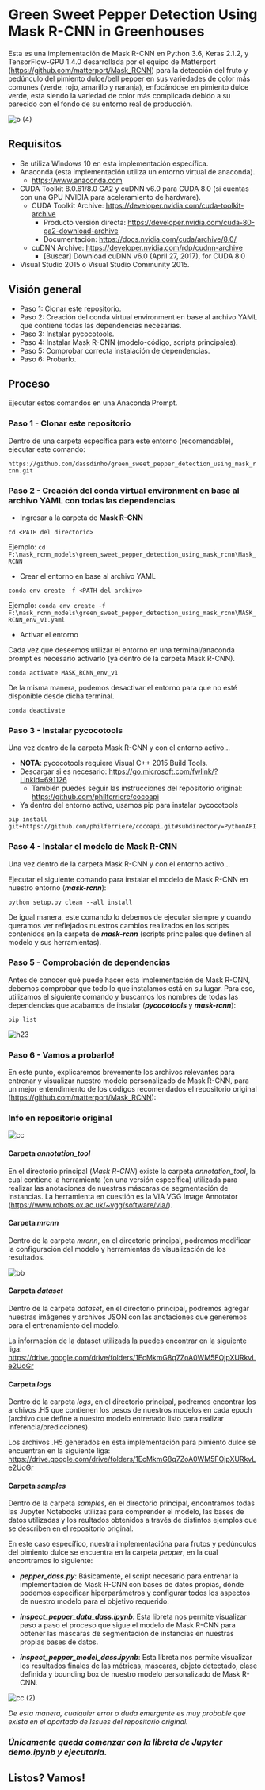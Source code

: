 # Green Sweet Pepper Detection Using Mask R-CNN in Greenhouses

Esta es una implementación de Mask R-CNN en Python 3.6, Keras 2.1.2, y TensorFlow-GPU 1.4.0 desarrollada por el equipo de Matterport (https://github.com/matterport/Mask_RCNN)
para la detección del fruto y pedúnculo del pimiento dulce/bell pepper en sus variedades de color más comunes 
(verde, rojo, amarillo y naranja), enfocándose en pimiento dulce verde, esta siendo la variedad de color más complicada
debido a su parecido con el fondo de su entorno real de producción.

![b (4)](https://user-images.githubusercontent.com/107544707/205514983-d2b25fe5-1ae3-400f-bee9-ce1a12cda57e.png)

## Requisitos

- Se utiliza Windows 10 en esta implementación específica.
- Anaconda (esta implementación utiliza un entorno virtual de anaconda).
  - https://www.anaconda.com
- CUDA Toolkit 8.0.61/8.0 GA2 y cuDNN v6.0 para CUDA 8.0 (si cuentas con una GPU NVIDIA para aceleramiento de hardware).
  - CUDA Toolkit Archive: https://developer.nvidia.com/cuda-toolkit-archive
    - Producto versión directa: https://developer.nvidia.com/cuda-80-ga2-download-archive
    - Documentación: https://docs.nvidia.com/cuda/archive/8.0/
  - cuDNN Archive: https://developer.nvidia.com/rdp/cudnn-archive
    - [Buscar] Download cuDNN v6.0 (April 27, 2017), for CUDA 8.0
- Visual Studio 2015 o Visual Studio Community 2015.

## Visión general

- Paso 1: Clonar este repositorio.
- Paso 2: Creación del conda virtual environment en base al archivo YAML que contiene todas las dependencias necesarias.
- Paso 3: Instalar pycocotools.
- Paso 4: Instalar Mask R-CNN (modelo-código, scripts principales).
- Paso 5: Comprobar correcta instalación de dependencias.
- Paso 6: Probarlo.

## Proceso

Ejecutar estos comandos en una Anaconda Prompt.

### Paso 1 - Clonar este repositorio

Dentro de una carpeta específica para este entorno (recomendable), ejecutar este comando:

`https://github.com/dassdinho/green_sweet_pepper_detection_using_mask_rcnn.git`

### Paso 2 - Creación del conda virtual environment en base al archivo YAML con todas las dependencias

- Ingresar a la carpeta de **Mask R-CNN**

`cd <PATH del directorio>`

 Ejemplo: `cd F:\mask_rcnn_models\green_sweet_pepper_detection_using_mask_rcnn\Mask_RCNN`
 
- Crear el entorno en base al archivo YAML

`conda env create -f <PATH del archivo>`

 Ejemplo: `conda env create -f F:\mask_rcnn_models\green_sweet_pepper_detection_using_mask_rcnn\MASK_RCNN_env_v1.yaml`
 
 - Activar el entorno
 
 Cada vez que deseemos utilizar el entorno en una terminal/anaconda prompt es necesario activarlo (ya dentro de la carpeta Mask R-CNN).
 
 `conda activate MASK_RCNN_env_v1`
 
 De la misma manera, podemos desactivar el entorno para que no esté disponible desde dicha terminal.
 
 `conda deactivate`
 
 ### Paso 3 - Instalar pycocotools
 
 Una vez dentro de la carpeta Mask R-CNN y con el entorno activo...
 
 - **NOTA**: pycocotools requiere Visual C++ 2015 Build Tools.
  - Descargar si es necesario: https://go.microsoft.com/fwlink/?LinkId=691126
    - También puedes seguir las instrucciones del repositorio original: https://github.com/philferriere/cocoapi
 - Ya dentro del entorno activo, usamos pip para instalar pycocotools
 
 `pip install git+https://github.com/philferriere/cocoapi.git#subdirectory=PythonAPI`
 
 ### Paso 4 - Instalar el modelo de Mask R-CNN
 
  Una vez dentro de la carpeta Mask R-CNN y con el entorno activo...
 
 Ejecutar el siguiente comando para instalar el modelo de Mask R-CNN en nuestro entorno (***mask-rcnn***):
 
 `python setup.py clean --all install`
  
 De igual manera, este comando lo debemos de ejecutar siempre y cuando queramos ver reflejados nuestros cambios realizados en los scripts contenidos
 en la carpeta de ***mask-rcnn*** (scripts principales que definen al modelo y sus herramientas).
 
 ### Paso 5 - Comprobación de dependencias
 
 Antes de conocer qué puede hacer esta implementación de Mask R-CNN, debemos comprobar que todo lo que instalamos está en su lugar.
 Para eso, utilizamos el siguiente comando y buscamos los nombres de todas las dependencias que acabamos de instalar (***pycocotools*** y ***mask-rcnn***):
 
 `pip list`
 
 ![h23](https://user-images.githubusercontent.com/107544707/205516823-58813193-75d4-490b-8419-d4e416e75aa9.png)

 ### Paso 6 - Vamos a probarlo!
 
 En este punto, explicaremos brevemente los archivos relevantes para entrenar y visualizar nuestro modelo personalizado de Mask R-CNN, para un mejor entendimiento de los códigos recomendados el repositorio original (https://github.com/matterport/Mask_RCNN):
 
 ### Info en repositorio original
 
 ![cc](https://user-images.githubusercontent.com/107544707/205518250-03d400f3-792e-48a4-9425-ec1f7e9e51ba.JPG)

 #### Carpeta *annotation_tool*
 
 En el directorio principal (*Mask R-CNN*) existe la carpeta *annotation_tool*, la cual contiene la herramienta (en una versión específica) utilizada para realizar las anotaciones de nuestras máscaras de segmentación de instancias.
 La herramienta en cuestión es la VIA VGG Image Annotator (https://www.robots.ox.ac.uk/~vgg/software/via/).
 
 #### Carpeta *mrcnn*
 
 Dentro de la carpeta *mrcnn*, en el directorio principal, podremos modificar la configuración del modelo y herramientas de visualización de los resultados.
 
 ![bb](https://user-images.githubusercontent.com/107544707/205518263-e66c7ca3-bf59-46b1-a088-bbd5f5390784.JPG)
 
 #### Carpeta *dataset*
 
 Dentro de la carpeta *dataset*, en el directorio principal, podremos agregar nuestras imágenes y archivos JSON con las anotaciones que generemos para el entrenamiento del modelo.
 
 La información de la dataset utilizada la puedes encontrar en la siguiente liga: https://drive.google.com/drive/folders/1EcMkmG8q7ZoA0WM5FOjpXURkvLe2UoGr
 
 #### Carpeta *logs*
 
 Dentro de la carpeta *logs*, en el directorio principal, podremos encontrar los archivos .H5 que contienen los pesos de nuestros modelos en cada epoch (archivo que define a nuestro modelo entrenado listo para realizar inferencia/predicciones).
 
 Los archivos .H5 generados en esta implementación para pimiento dulce se encuentran en la siguiente liga: https://drive.google.com/drive/folders/1EcMkmG8q7ZoA0WM5FOjpXURkvLe2UoGr
  
 #### Carpeta *samples*
 
 Dentro de la carpeta *samples*, en el directorio principal, encontramos todas las Jupyter Notebooks utilizas para comprender el modelo, las bases de datos utilizadas y los reultados obtenidos a través de distintos ejemplos que se describen en el repositorio original.
 
 En este caso específico, nuestra implementacióna para frutos y pedúnculos del pimiento dulce se encuentra en la carpeta *pepper*, en la cual encontramos lo siguiente:
 - ***pepper_dass.py***: Básicamente, el script necesario para entrenar la implementación de Mask R-CNN con bases de datos propias, dónde podemos especificar hiperparámetros y configurar todos los aspectos de nuestro modelo para el objetivo requerido.
 
 - ***inspect_pepper_data_dass.ipynb***: Esta libreta nos permite visualizar paso a paso el proceso que sigue el modelo de Mask R-CNN para obtener las máscaras de segmentación de instancias en nuestras propias bases de datos.
 
 - ***inspect_pepper_model_dass.ipynb***: Esta libreta nos permite visualizar los resultados finales de las métricas, máscaras, objeto detectado, clase definida y bounding box de nuestro modelo personalizado de Mask R-CNN.
 
 ![cc (2)](https://user-images.githubusercontent.com/107544707/205518299-f0a9c71a-927b-49ee-bace-76551d30e6bc.JPG)
 
*De esta manera, cualquier error o duda emergente es muy probable que exista en el apartado de Issues del repositario original.*

### ***Únicamente queda comenzar con la libreta de Jupyter demo.ipynb y ejecutarla.***
 
## Listos? Vamos!
